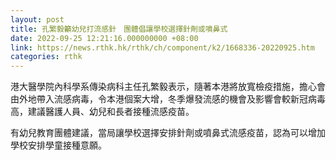 ```yaml
---
layout: post
title: 孔繁毅籲幼兒打流感針　團體倡讓學校選擇針劑或噴鼻式
date: 2022-09-25 12:21:16.000000000 +08:00
link: https://news.rthk.hk/rthk/ch/component/k2/1668336-20220925.htm
categories: rthk
---
```


港大醫學院內科學系傳染病科主任孔繁毅表示，隨著本港將放寬檢疫措施，擔心會由外地帶入流感病毒，令本港個案大增，冬季爆發流感的機會及影響會較新冠病毒高，建議醫護人員、幼兒和長者接種流感疫苗。

有幼兒教育團體建議，當局讓學校選擇安排針劑或噴鼻式流感疫苗，認為可以增加學校安排學童接種意願。
